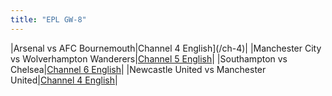 ```yaml
---
title: "EPL GW-8"
---
```

|Arsenal vs AFC Bournemouth|Channel 4 English](/ch-4)|
|Manchester City vs Wolverhampton Wanderers|[Channel 5 English](/ch-5)|
|Southampton vs Chelsea|[Channel 6 English](/ch-6)|
|Newcastle United vs Manchester United[|Channel 4 English](/ch-4)|
